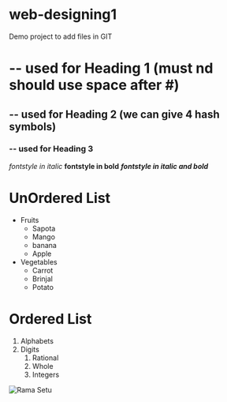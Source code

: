 # web-designing1
Demo project to add files in GIT 
# -- used for Heading 1 (must nd should use space after #)
## -- used for Heading 2 (we can give 4 hash symbols)
### -- used for Heading 3

*fontstyle in italic*
**fontstyle in bold**
***fontstyle in italic and bold***

# UnOrdered List
* Fruits
  * Sapota
  * Mango
  * banana
  * Apple
* Vegetables
  * Carrot
  * Brinjal
  * Potato 

# Ordered List
1. Alphabets
2. Digits
    1. Rational
    2. Whole
    3. Integers

![Rama Setu](https://akm-img-a-in.tosshub.com/indiatoday/images/story/201803/ram.jpeg?my9NsRIJSKC1ZbWG4V.FJDLs6zYcXlPp&size=770:433)

